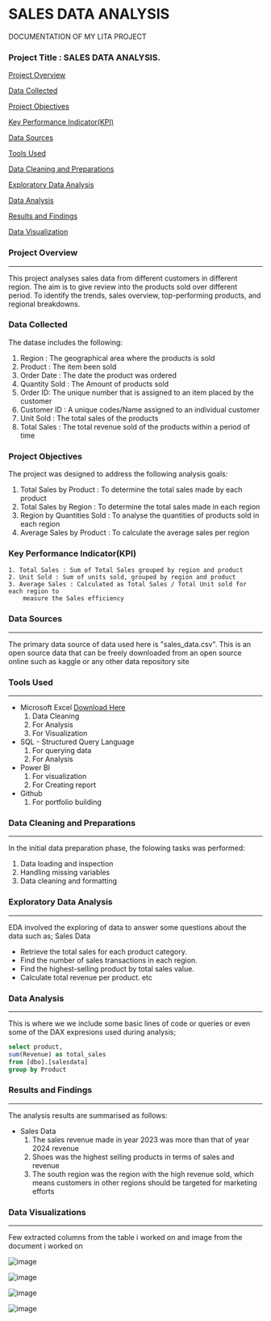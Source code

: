 # SALES DATA ANALYSIS
DOCUMENTATION OF MY LITA PROJECT 

### Project Title : SALES DATA ANALYSIS.

[Project Overview](#project~overview)

[Data Collected](#data~collected)

[Project Objectives](project~objectives)

[Key Performance Indicator(KPI)](key~performance~indicator)

[Data Sources](#data~sources)

[Tools Used](#tools~used)

[Data Cleaning and Preparations](#data~cleaning~and~preparations)

[Exploratory Data Analysis](#exploratory~data~analysis)

[Data Analysis](data~analysis)

[Results and Findings](results~and~findings)

[Data Visualization](#data~visualization)


### Project Overview
---
This project analyses sales data from different customers in different region. The aim is to give review into the products sold over different period. To identify the trends, sales overview, top-performing products, and 
regional breakdowns.

### Data Collected
The datase includes the following:
 1. Region : The geographical area where the products is sold
 2. Product : The item been sold
 3. Order Date : The date the product was ordered
 4. Quantity Sold : The Amount of products sold
 5. Order ID: The unique number that is assigned to an item placed by the customer
 6. Customer ID : A unique codes/Name assigned to an individual customer
 7. Unit Sold : The total sales of the products
 8. Total Sales : The total revenue sold of the products within a period of time

### Project Objectives
The project was designed to address the following analysis goals: 
  1. Total Sales by Product : To determine the total sales made by each product
  2. Total Sales by Region : To determine the total sales made in each region
  3. Region by Quantities Sold : To analyse the quantities of products sold in each 
      region
  4. Average Sales by Product : To calculate the average sales per region

### Key Performance Indicator(KPI)
    1. Total Sales : Sum of Total Sales grouped by region and product
    2. Unit Sold : Sum of units sold, grouped by region and product 
    3. Average Sales : Calculated as Total Sales / Total Unit sold for each region to 
        measure the Sales efficiency
    
### Data Sources
---
The primary data source of data used here is "sales_data.csv". This is an open source data that can be freely downloaded from an open source online such as kaggle or any other data repository site 

### Tools Used 
---
- Microsoft Excel  [Download Here](https://wwwmicrosoft.com)
    1. Data Cleaning
    2. For Analysis 
    3. For Visualization
- SQL - Structured Query Language 
    1. For querying data
    2. For Analysis
- Power BI
    1. For visualization
    2. For Creating report
- Github 
   1. For portfolio building 

### Data Cleaning and Preparations
---
In the initial data preparation phase, the folowing tasks was performed: 
   1. Data loading and inspection
   2. Handling missing variables
   3. Data cleaning and formatting

### Exploratory Data Analysis
---
EDA involved the exploring of data to answer some questions about the data such as; 
            Sales Data
- Retrieve the total sales for each product category. 
- Find the number of sales transactions in each region. 
- Find the highest-selling product by total sales value. 
- Calculate total revenue per product. etc


### Data Analysis
---
This is where we we include some basic lines of code or queries or even some of the DAX expresions used during analysis;

``` SQL
select product,
sum(Revenue) as total_sales
from [dbo].[salesdata]	
group by Product
```

### Results and Findings
---
The analysis results are summarised as follows: 
- Sales Data
   1. The sales revenue made in year 2023 was more than that of year 2024 revenue
   2. Shoes was the highest selling products in terms of sales and revenue
   3. The south region was the region with the high revenue sold, which means customers in other regions should be targeted for 
       marketing efforts

### Data Visualizations
---
Few extracted columns from the table i worked on and image from the document i worked on


![image](https://github.com/user-attachments/assets/0310d5b2-fc67-404c-9103-6cecf1453a97)


![image](https://github.com/user-attachments/assets/2869f682-d5ea-4807-b153-e1e1d1398162)

![image](https://github.com/user-attachments/assets/917256d0-080e-418d-9005-67b221df5f14)

![image](https://github.com/user-attachments/assets/b074ff48-c409-4a85-a232-169174e2b1c7)


